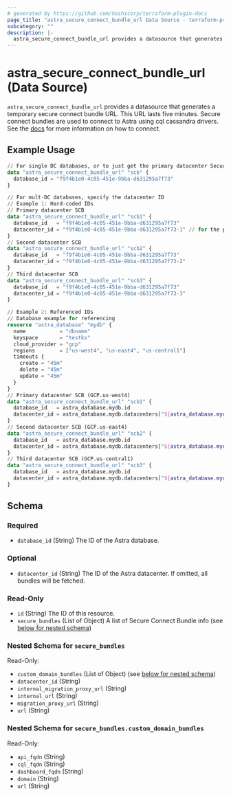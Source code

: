 ```yaml
---
# generated by https://github.com/hashicorp/terraform-plugin-docs
page_title: "astra_secure_connect_bundle_url Data Source - terraform-provider-astra"
subcategory: ""
description: |-
  astra_secure_connect_bundle_url provides a datasource that generates a temporary secure connect bundle URL. This URL lasts five minutes. Secure connect bundles are used to connect to Astra using cql cassandra drivers. See the docs https://docs.datastax.com/en/astra/docs/connecting-to-database.html for more information on how to connect.
---
```


# astra_secure_connect_bundle_url (Data Source)

`astra_secure_connect_bundle_url` provides a datasource that generates a temporary secure connect bundle URL. This URL lasts five minutes. Secure connect bundles are used to connect to Astra using cql cassandra drivers. See the [docs](https://docs.datastax.com/en/astra/docs/connecting-to-database.html) for more information on how to connect.

## Example Usage

```terraform
// For single DC databases, or to just get the primary datacenter Secure Connect Bundle
data "astra_secure_connect_bundle_url" "scb" {
  database_id = "f9f4b1e0-4c05-451e-9bba-d631295a7f73"
}

// For mult-DC databases, specify the datacenter ID
// Example 1: Hard-coded IDs
// Primary datacenter SCB
data "astra_secure_connect_bundle_url" "scb1" {
  database_id   = "f9f4b1e0-4c05-451e-9bba-d631295a7f73"
  datacenter_id = "f9f4b1e0-4c05-451e-9bba-d631295a7f73-1" // for the primary dataceneter, the datacenter ID is not required
}
// Second datacenter SCB
data "astra_secure_connect_bundle_url" "scb2" {
  database_id   = "f9f4b1e0-4c05-451e-9bba-d631295a7f73"
  datacenter_id = "f9f4b1e0-4c05-451e-9bba-d631295a7f73-2"
}
// Third datacenter SCB
data "astra_secure_connect_bundle_url" "scb3" {
  database_id   = "f9f4b1e0-4c05-451e-9bba-d631295a7f73"
  datacenter_id = "f9f4b1e0-4c05-451e-9bba-d631295a7f73-3"
}

// Example 2: Referenced IDs
// Database example for referencing
resource "astra_database" "mydb" {
  name           = "dbname"
  keyspace       = "testks"
  cloud_provider = "gcp"
  regions        = ["us-west4", "us-east4", "us-central1"]
  timeouts {
    create = "45m"
    delete = "45m"
    update = "45m"
  }
}
// Primary datacenter SCB (GCP.us-west4)
data "astra_secure_connect_bundle_url" "scb1" {
  database_id   = astra_database.mydb.id
  datacenter_id = astra_database.mydb.datacenters["${astra_database.mydb.cloud_provider}.${astra_database.mydb.regions[0]}"] // for the primary dataceneter, the datacenter ID is not required
}
// Second datacenter SCB (GCP.us-east4)
data "astra_secure_connect_bundle_url" "scb2" {
  database_id   = astra_database.mydb.id
  datacenter_id = astra_database.mydb.datacenters["${astra_database.mydb.cloud_provider}.${astra_database.mydb.regions[1]}"]
}
// Third datacenter SCB (GCP.us-central1)
data "astra_secure_connect_bundle_url" "scb3" {
  database_id   = astra_database.mydb.id
  datacenter_id = astra_database.mydb.datacenters["${astra_database.mydb.cloud_provider}.${astra_database.mydb.regions[2]}"]
}
```

<!-- schema generated by tfplugindocs -->
## Schema

### Required

- `database_id` (String) The ID of the Astra database.

### Optional

- `datacenter_id` (String) The ID of the Astra datacenter. If omitted, all bundles will be fetched.

### Read-Only

- `id` (String) The ID of this resource.
- `secure_bundles` (List of Object) A list of Secure Connect Bundle info (see [below for nested schema](#nestedatt--secure_bundles))

<a id="nestedatt--secure_bundles"></a>
### Nested Schema for `secure_bundles`

Read-Only:

- `custom_domain_bundles` (List of Object) (see [below for nested schema](#nestedobjatt--secure_bundles--custom_domain_bundles))
- `datacenter_id` (String)
- `internal_migration_proxy_url` (String)
- `internal_url` (String)
- `migration_proxy_url` (String)
- `url` (String)

<a id="nestedobjatt--secure_bundles--custom_domain_bundles"></a>
### Nested Schema for `secure_bundles.custom_domain_bundles`

Read-Only:

- `api_fqdn` (String)
- `cql_fqdn` (String)
- `dashboard_fqdn` (String)
- `domain` (String)
- `url` (String)
